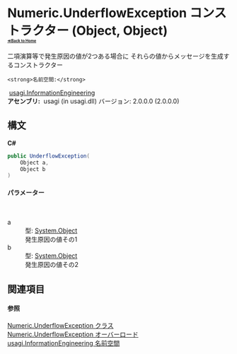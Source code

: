 # Numeric.UnderflowException コンストラクター (Object, Object)<div style="font-size:30%"><a href="https://github.com/usagi/usagi.cs/blob/master/docs/Home.md">≪Back to Home</a></div> 

二項演算等で発生原因の値が2つある場合に それらの値からメッセージを生成するコンストラクター


    <strong>名前空間:</strong>
&nbsp;<a href="N_usagi_InformationEngineering.md">usagi.InformationEngineering</a><br /><strong>アセンブリ:</strong>
&nbsp;usagi (in usagi.dll) バージョン: 2.0.0.0 (2.0.0.0)

## 構文

**C#**<br />
``` C#
public UnderflowException(
	Object a,
	Object b
)
```


#### パラメーター
&nbsp;<dl><dt>a</dt><dd>型: <a href="http://msdn2.microsoft.com/ja-jp/library/e5kfa45b" target="_blank">System.Object</a><br />発生原因の値その1</dd><dt>b</dt><dd>型: <a href="http://msdn2.microsoft.com/ja-jp/library/e5kfa45b" target="_blank">System.Object</a><br />発生原因の値その2</dd></dl>

## 関連項目


#### 参照
<a href="T_usagi_InformationEngineering_Numeric_UnderflowException.md">Numeric.UnderflowException クラス</a><br /><a href="Overload_usagi_InformationEngineering_Numeric_UnderflowException__ctor.md">Numeric.UnderflowException オーバーロード</a><br /><a href="N_usagi_InformationEngineering.md">usagi.InformationEngineering 名前空間</a><br />